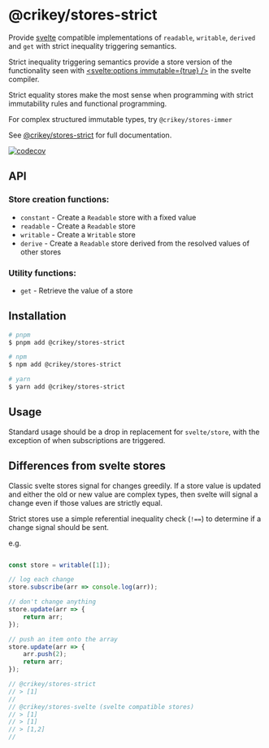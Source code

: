 # @crikey/stores-strict

Provide [svelte](https://svelte.dev/docs#run-time-svelte-store) compatible implementations of `readable`, `writable`, `derived` 
and `get` with strict inequality triggering semantics.

Strict inequality triggering semantics provide a store version of the functionality seen with
[<svelte:options immutable={true} />](https://svelte.dev/docs#template-syntax-svelte-options) 
in the svelte compiler.

Strict equality stores make the most sense when programming with strict immutability rules and functional programming.

For complex structured immutable types, try `@crikey/stores-immer` 

See [@crikey/stores-strict](https://whenderson.github.io/stores-mono/modules/_crikey_stores_strict.html) for full documentation.

[![codecov](https://codecov.io/gh/WHenderson/stores-mono/branch/master/graph/badge.svg?token=RD1EUK6Y04&flag=stores-strict)](https://codecov.io/gh/WHenderson/stores-mono)

## API

### Store creation functions:
* `constant` - Create a `Readable` store with a fixed value
* `readable` - Create a `Readable` store
* `writable` - Create a `Writable` store
* `derive`   - Create a `Readable` store derived from the resolved values of other stores

### Utility functions:
* `get` - Retrieve the value of a store

## Installation

```bash
# pnpm
$ pnpm add @crikey/stores-strict

# npm
$ npm add @crikey/stores-strict

# yarn
$ yarn add @crikey/stores-strict
```
## Usage

Standard usage should be a drop in replacement for `svelte/store`, with the exception of when subscriptions are 
triggered.

## Differences from svelte stores
Classic svelte stores signal for changes greedily. If a store value is updated and either the old or new value are 
complex types, then svelte will signal a change even if those values are strictly equal.

Strict stores use a simple referential inequality check (`!==`) to determine if a change signal should be sent.

e.g.
```js

const store = writable([1]);

// log each change
store.subscribe(arr => console.log(arr));

// don't change anything
store.update(arr => {
    return arr;
});

// push an item onto the array
store.update(arr => {
    arr.push(2);
    return arr;
});

// @crikey/stores-strict
// > [1]
//
// @crikey/stores-svelte (svelte compatible stores)
// > [1]
// > [1]
// > [1,2]
//
```


 

